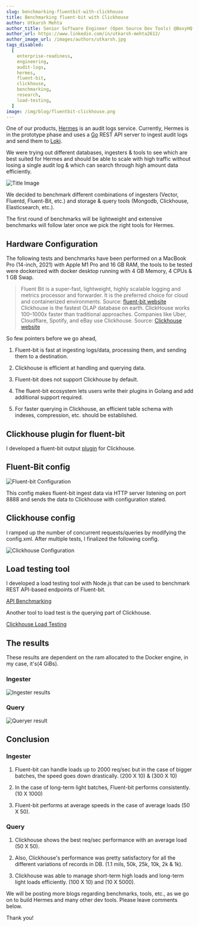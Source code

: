 ```yaml
---
slug: benchmarking-fluentbit-with-clickhouse
title: Benchmarking fluent-bit with Clickhouse
author: Utkarsh Mehta
author_title: Senior Software Engineer (Open Source Dev Tools) @BoxyHQ
author_url: https://www.linkedin.com/in/utkarsh-mehta2612/
author_image_url: /images/authors/utkarsh.jpg
tags_disabled:
  [
    enterprise-readiness,
    engineering,
    audit-logs,
    hermes,
    fluent-bit,
    clickhouse,
    benchmarking,
    research,
    load-testing,
  ]
image: /img/blog/fluentbit-clickhouse.png
---
```


One of our products, [Hermes](https://github.com/boxyhq/hermes) is an audit logs service. Currently, Hermes is in the prototype phase and uses a [Go](https://go.dev/) REST API server to ingest audit logs and send them to [Loki](https://grafana.com/oss/loki/).

We were trying out different databases, ingesters & tools to see which are best suited for Hermes and should be able to scale with high traffic without losing a single audit log & which can search through high amount data efficiently.

![Title Image](/img/blog/fluentbit-clickhouse.png)

We decided to benchmark different combinations of ingesters (Vector, Fluentd, Fluent-Bit, etc.) and storage & query tools (Mongodb, Clickhouse, Elasticsearch, etc.).

The first round of benchmarks will be lightweight and extensive benchmarks will follow later once we pick the right tools for Hermes.

## Hardware Configuration

The following tests and benchmarks have been performed on a MacBook Pro (14-inch, 2021) with Apple M1 Pro and 16 GB RAM, the tools to be tested were dockerized with docker desktop running with 4 GB Memory, 4 CPUs & 1 GB Swap.

> Fluent Bit is a super-fast, lightweight, highly scalable logging and metrics processor and forwarder.
> It is the preferred choice for cloud and containerized environments.
> Source: [fluent-bit website](https://fluentbit.io/)
> Clickhouse is the fastest OLAP database on earth. ClickHouse works 100–1000x faster than traditional approaches.
> Companies like Uber, Cloudflare, Spotify, and eBay use Clickhouse.
> Source: [Clickhouse website](https://clickhouse.com/)

So few pointers before we go ahead,

1. Fluent-bit is fast at ingesting logs/data, processing them, and sending them to a destination.

2. Clickhouse is efficient at handling and querying data.

3. Fluent-bit does not support Clickhouse by default.

4. The fluent-bit ecosystem lets users write their plugins in Golang and add additional support required.

5. For faster querying in Clickhouse, an efficient table schema with indexes, compression, etc. should be established.

## Clickhouse plugin for fluent-bit

<!-- ![Funny Gif](https://media0.giphy.com/media/bAplZhiLAsNnG/giphy.webp?cid=dda24d507bdfdacf288d461758839009285c1ed114150484&rid=giphy.webp&ct=g) -->

I developed a fluent-bit output [plugin](https://github.com/boxyhq/fluent-bit-clickhouse) for Clickhouse.

## Fluent-Bit config

![Fluent-bit Configuration](/img/blog/fluentbit-config.png)

This config makes fluent-bit ingest data via HTTP server listening on port 8888 and sends the data to Clickhouse with configuration stated.

## Clickhouse config

<!-- ![Funny Gif](https://media0.giphy.com/media/aS8ypUweGOXMA/200w.webp?cid=dda24d5064d326145a245fce898f7775bc4b7e4ce5f8f178&rid=200w.webp&ct=g) -->

I ramped up the number of concurrent requests/queries by modifying the config.xml. After multiple tests, I finalized the following config.

![Clickhouse Configuration](/img/blog/clickhouse-config.png)

## Load testing tool

<!-- ![Funny Gif](https://media1.giphy.com/media/B6SyssSlTgPXq/200w.webp?cid=dda24d50edfaf581e3165a3d10a7dd26c246ebb459fcebb5&rid=200w.webp&ct=g) -->

I developed a load testing tool with Node.js that can be used to benchmark REST API-based endpoints of Fluent-bit.

[API Benchmarking](https://github.com/boxyhq/api-benchmarking)

Another tool to load test is the querying part of Clickhouse.

[Clickhouse Load Testing](https://github.com/boxyhq/clickhouse-db-load-testing)

## The results

These results are dependent on the ram allocated to the Docker engine, in my case, it's(4 GiBs).

### Ingester

![Ingester results](/img/blog/results-ingester.png)

### Query

![Queryer result](/img/blog/results-query.png)

## Conclusion

### Ingester

1. Fluent-bit can handle loads up to 2000 req/sec but in the case of bigger batches, the speed goes down drastically. (200 X 10) & (300 X 10)

2. In the case of long-term light batches, Fluent-bit performs consistently. (10 X 1000)

3. Fluent-bit performs at average speeds in the case of average loads (50 X 50).

### Query

1. Clickhouse shows the best req/sec performance with an average load (50 X 50).

2. Also, Clickhouse's performance was pretty satisfactory for all the different variations of records in DB. (1.1 mils, 50k, 25k, 10k, 2k & 1k).

3. Clickhouse was able to manage short-term high loads and long-term light loads efficiently. (100 X 10) and (10 X 5000).

We will be posting more blogs regarding benchmarks, tools, etc., as we go on to build Hermes and many other dev tools. Please leave comments below.

Thank you!
